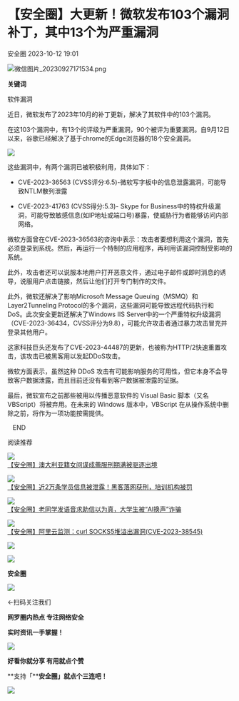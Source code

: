 #  【安全圈】大更新！微软发布103个漏洞补丁，其中13个为严重漏洞   
 安全圈   2023-10-12 19:01  
  
![](https://mmbiz.qpic.cn/sz_mmbiz_png/aBHpjnrGyljgyGZIXqsjf3OxfKjANsh40oK3o56zxJQXLGM4kNQkICicoPFOPHJo7WAXcKZ6C7mErK6494U2s8g/640?wx_fmt=png "微信图片_20230927171534.png")  
  
**关键词**  
  
  
  
软件漏洞  
  
  
  
近日，微软发布了2023年10月的补丁更新，解决了其软件中的103个漏洞。  
  
在这103个漏洞中，有13个的评级为严重漏洞，90个被评为重要漏洞。自9月12日以来，谷歌已经解决了基于chrome的Edge浏览器的18个安全漏洞。  
  
![](https://mmbiz.qpic.cn/sz_mmbiz_jpg/aBHpjnrGylhEezL9Ytzn8iapLBU7XXcKRHljut7R9K6iaTxhxBL2YmK1cqLX3CXVGWXql8FkJ6ibe5Q4kQcuAf0BA/640?wx_fmt=jpeg "")  
  
这些漏洞中，有两个漏洞已被积极利用，具体如下：  
  
- CVE-2023-36563 (CVSS评分:6.5)-微软写字板中的信息泄露漏洞，可能导致NTLM散列泄露  
  
- CVE-2023-41763 (CVSS得分:5.3)- Skype for Business中的特权升级漏洞，可能导致敏感信息(如IP地址或端口号)暴露，使威胁行为者能够访问内部网络。  
  
  
  
微软方面曾在CVE-2023-36563的咨询中表示：攻击者要想利用这个漏洞，首先必须登录到系统。然后，再运行一个特制的应用程序，再利用该漏洞控制受影响的系统。  
  
此外，攻击者还可以说服本地用户打开恶意文件，通过电子邮件或即时消息的诱导，说服用户点击链接，然后让他们打开专门制作的文件。  
  
此外，微软还解决了影响Microsoft Message Queuing（MSMQ）和Layer2Tunneling Protocol的多个漏洞，这些漏洞可能导致远程代码执行和DoS。此次安全更新还解决了Windows IIS Server中的一个严重特权升级漏洞（CVE-2023-36434，CVSS评分为9.8），可能允许攻击者通过暴力攻击冒充并登录其他用户。  
  
这家科技巨头还发布了CVE-2023-44487的更新，也被称为HTTP/2快速重置攻击，该攻击已被黑客用以发起DDoS攻击。  
  
微软方面表示，虽然这种 DDoS 攻击有可能影响服务的可用性，但它本身不会导致客户数据泄露，而且目前还没有看到客户数据被泄露的证据。  
  
最后，微软宣布之前那些被用以传播恶意软件的 Visual Basic 脚本（又名 VBScript）将被弃用。在未来的 Windows 版本中，VBScript 在从操作系统中删除之前，将作为一项功能按需提供。  
  
  
  
   END    
  
  
阅读推荐  
  
  
![](https://mmbiz.qpic.cn/sz_mmbiz_png/aBHpjnrGylhs69mbNyEBtHfYMD4VUBzUWSC9XqQwQurtssqsoUIZYswUjS1eVREibicnShIiagmrcAYSRXxHpF6icA/640?wx_fmt=png "")  
[【安全圈】澳大利亚籍女间谍成蕾服刑期满被驱逐出境](http://mp.weixin.qq.com/s?__biz=MzIzMzE4NDU1OQ==&mid=2652046370&idx=1&sn=9fe8f067c83273fff4ed8830948f52b9&chksm=f36e2862c419a17465a01a7229aab85242c44999e15591ed89546a23895eaba21bd22105aecd&scene=21#wechat_redirect)  
  
  
  
![](https://mmbiz.qpic.cn/sz_mmbiz_png/aBHpjnrGylhs69mbNyEBtHfYMD4VUBzUGIVkJUQPvG3oY7y2R1OdEnmyusjUvvaQ0Ismoo7PfkicAJZqSB9Ierw/640?wx_fmt=png "")  
[【安全圈】近2万条学员信息被泄露！黑客落网获刑，培训机构被罚](http://mp.weixin.qq.com/s?__biz=MzIzMzE4NDU1OQ==&mid=2652046370&idx=2&sn=6296d797f9af10390b39d67c11c72332&chksm=f36e2862c419a174966654861f4b7cc98260ea3bdebf47a8c22dc06100f52fea4035800db3c2&scene=21#wechat_redirect)  
  
  
  
![](https://mmbiz.qpic.cn/sz_mmbiz_png/aBHpjnrGylhs69mbNyEBtHfYMD4VUBzUeTn8os0VVp97WpHepzEibHZHMg0zvhcw4nJDw66skok4enFdviczaRxg/640?wx_fmt=png "")  
[【安全圈】老同学发语音求助信以为真，大学生被“AI换声”诈骗](http://mp.weixin.qq.com/s?__biz=MzIzMzE4NDU1OQ==&mid=2652046370&idx=3&sn=95124d84c7db466e7fa944aea1396182&chksm=f36e2862c419a1748c10e21a4c06151317313bc0ef6eec8313edc6d5fc03a9416c9e986c6705&scene=21#wechat_redirect)  
  
  
  
![](https://mmbiz.qpic.cn/sz_mmbiz_png/aBHpjnrGylhs69mbNyEBtHfYMD4VUBzUgzibOPF8JgibDAe9L4ib1VhIawCB0WiciamDXWEOqsDFpNrGugaIH59iaYIA/640?wx_fmt=png "")  
[【安全圈】阿里云监测：curl SOCKS5堆溢出漏洞(CVE-2023-38545)](http://mp.weixin.qq.com/s?__biz=MzIzMzE4NDU1OQ==&mid=2652046370&idx=4&sn=1eccfcdc09f13215f1f29fcb36d47209&chksm=f36e2862c419a1743c798e027034bf0a799f1c53bc7b12ef1fe4b6d05472a9cac845aa143942&scene=21#wechat_redirect)  
  
  
  
![](https://mmbiz.qpic.cn/mmbiz_gif/aBHpjnrGylgeVsVlL5y1RPJfUdozNyCEft6M27yliapIdNjlcdMaZ4UR4XxnQprGlCg8NH2Hz5Oib5aPIOiaqUicDQ/640?wx_fmt=gif "")  
  
  
  
![](https://mmbiz.qpic.cn/mmbiz_png/aBHpjnrGylgeVsVlL5y1RPJfUdozNyCEDQIyPYpjfp0XDaaKjeaU6YdFae1iagIvFmFb4djeiahnUy2jBnxkMbaw/640?wx_fmt=png "")  
  
**安全圈**  
  
![](https://mmbiz.qpic.cn/mmbiz_gif/aBHpjnrGylgeVsVlL5y1RPJfUdozNyCEft6M27yliapIdNjlcdMaZ4UR4XxnQprGlCg8NH2Hz5Oib5aPIOiaqUicDQ/640?wx_fmt=gif "")  
  
  
←扫码关注我们  
  
**网罗圈内热点 专注网络安全**  
  
**实时资讯一手掌握！**  
  
  
![](https://mmbiz.qpic.cn/mmbiz_gif/aBHpjnrGylgeVsVlL5y1RPJfUdozNyCE3vpzhuku5s1qibibQjHnY68iciaIGB4zYw1Zbl05GQ3H4hadeLdBpQ9wEA/640?wx_fmt=gif "")  
  
**好看你就分享 有用就点个赞**  
  
**支持「****安全圈」就点个三连吧！**  
  
![](https://mmbiz.qpic.cn/mmbiz_gif/aBHpjnrGylgeVsVlL5y1RPJfUdozNyCE3vpzhuku5s1qibibQjHnY68iciaIGB4zYw1Zbl05GQ3H4hadeLdBpQ9wEA/640?wx_fmt=gif "")  
  
  
